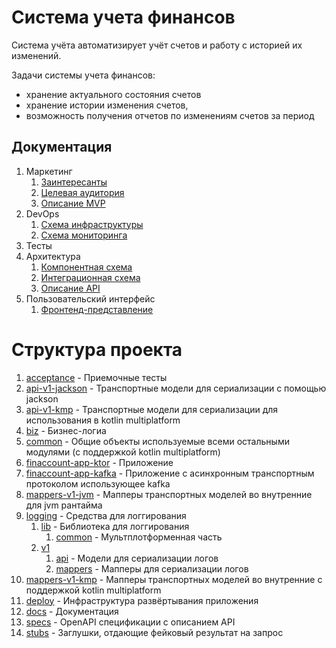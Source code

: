 # Система учета финансов

Система учёта автоматизирует учёт счетов и работу с историей их изменений.

Задачи системы учета финансов:

- хранение актуального состояния счетов
- хранение истории изменения счетов,
- возможность получения отчетов по изменениям счетов за период

## Документация

1. Маркетинг
    1. [Заинтересанты](./docs/marketing/stakeholders.md)
    2. [Целевая аудитория](./docs/marketing/target-audience.md)
    3. [Описание MVP](./docs/marketing/mvp.md)
2. DevOps
    1. [Схема инфраструктуры](./docs/devops/infrastruture.md)
    2. [Схема мониторинга](./docs/devops/monitoring.md)
3. Тесты
4. Архитектура
    1. [Компонентная схема](./docs/architecture/architecture.md)
    2. [Интеграционная схема](./docs/architecture/integration.md)
    3. [Описание API](./docs/architecture/api.md)
5. Пользовательский интерфейс
    1. [Фронтенд-представление](./docs/UI/frontend.md)

# Структура проекта

1. [acceptance](acceptance) - Приемочные тесты
2. [api-v1-jackson](api-v1-jackson) - Транспортные модели для сериализации с
   помощью jackson
3. [api-v1-kmp](api-v1-kmp) - Транспортные модели для сериализации для
   использования в kotlin multiplatform
4. [biz](biz) - Бизнес-логиа
5. [common](common) - Общие объекты используемые всеми остальными модулями (с
   поддержкой kotlin multiplatform)
6. [finaccount-app-ktor](finaccount-app-ktor) - Приложение
7. [finaccount-app-kafka](finaccount-app-kafka) - Приложение с асинхронным
   транспортным протоколом использующее kafka
8. [mappers-v1-jvm](mappers-v1-jvm) - Мапперы транспортных моделей во
   внутренние для jvm рантайма
9. [logging](loggging) - Средства для логгирования
    1. [lib](logging/lib) - Библиотека для логгирования
        1. [common](logging/lib/common) - Мультплотформенная часть
    2. [v1](logging/v1)
        1. [api](logging/v1/api) - Модели для сериализации логов
        2. [mappers](logging/v1/mappers) - Мапперы для сериализации логов
10. [mappers-v1-kmp](mappers-v1-kmp) - Мапперы транспортных моделей во
    внутренние с поддержкой kotlin multiplatform
11. [deploy](deploy) - Инфраструктура развёртывания приложения
12. [docs](docs) - Документация
13. [specs](specs) - OpenAPI спецификации с описанием API
14. [stubs](stubs) - Заглушки, отдающие фейковый результат на запрос

